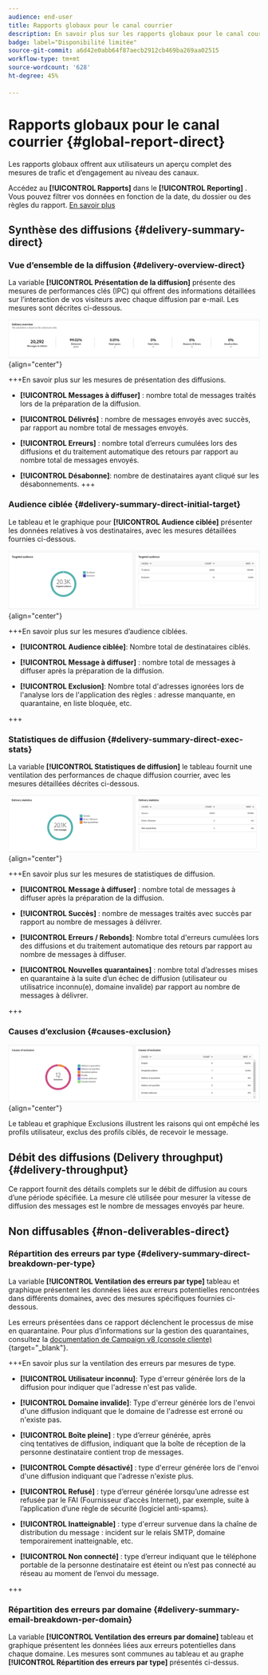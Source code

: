 ```yaml
---
audience: end-user
title: Rapports globaux pour le canal courrier
description: En savoir plus sur les rapports globaux pour le canal courrier
badge: label="Disponibilité limitée"
source-git-commit: a6d42e0abb64f87aecb2912cb469ba269aa02515
workflow-type: tm+mt
source-wordcount: '628'
ht-degree: 45%

---
```


# Rapports globaux pour le canal courrier {#global-report-direct}

Les rapports globaux offrent aux utilisateurs un aperçu complet des mesures de trafic et d’engagement au niveau des canaux.

Accédez au **[!UICONTROL Rapports]** dans le **[!UICONTROL Reporting]** . Vous pouvez filtrer vos données en fonction de la date, du dossier ou des règles du rapport. [En savoir plus](global-reports.md)

## Synthèse des diffusions {#delivery-summary-direct}

### Vue d’ensemble de la diffusion {#delivery-overview-direct}

La variable **[!UICONTROL Présentation de la diffusion]** présente des mesures de performances clés (IPC) qui offrent des informations détaillées sur l’interaction de vos visiteurs avec chaque diffusion par e-mail. Les mesures sont décrites ci-dessous.

![](assets/global_report_email_delivery_overview.png){align="center"}

+++En savoir plus sur les mesures de présentation des diffusions.

* **[!UICONTROL Messages à diffuser]** : nombre total de messages traités lors de la préparation de la diffusion.

* **[!UICONTROL Délivrés]** : nombre de messages envoyés avec succès, par rapport au nombre total de messages envoyés.

* **[!UICONTROL Erreurs]** : nombre total d’erreurs cumulées lors des diffusions et du traitement automatique des retours par rapport au nombre total de messages envoyés.

* **[!UICONTROL Désabonne]**: nombre de destinataires ayant cliqué sur les désabonnements.
+++

### Audience ciblée {#delivery-summary-direct-initial-target}

Le tableau et le graphique pour **[!UICONTROL Audience ciblée]** présenter les données relatives à vos destinataires, avec les mesures détaillées fournies ci-dessous.

![](assets/global_report_email_targeted_audience.png){align="center"}

+++En savoir plus sur les mesures d’audience ciblées.

* **[!UICONTROL Audience ciblée]**: Nombre total de destinataires ciblés.

* **[!UICONTROL Message à diffuser]** : nombre total de messages à diffuser après la préparation de la diffusion.

* **[!UICONTROL Exclusion]**: Nombre total d&#39;adresses ignorées lors de l&#39;analyse lors de l&#39;application des règles : adresse manquante, en quarantaine, en liste bloquée, etc.

+++

### Statistiques de diffusion {#delivery-summary-direct-exec-stats}

La variable **[!UICONTROL Statistiques de diffusion]** le tableau fournit une ventilation des performances de chaque diffusion courrier, avec les mesures détaillées décrites ci-dessous.

![](assets/global_report_email_delivery_statistics.png){align="center"}

+++En savoir plus sur les mesures de statistiques de diffusion.

* **[!UICONTROL Message à diffuser]** : nombre total de messages à diffuser après la préparation de la diffusion.

* **[!UICONTROL Succès]** : nombre de messages traités avec succès par rapport au nombre de messages à délivrer.

* **[!UICONTROL Erreurs / Rebonds]**: Nombre total d&#39;erreurs cumulées lors des diffusions et du traitement automatique des retours par rapport au nombre de messages à diffuser.

* **[!UICONTROL Nouvelles quarantaines]** : nombre total d’adresses mises en quarantaine à la suite d’un échec de diffusion (utilisateur ou utilisatrice inconnu(e), domaine invalide) par rapport au nombre de messages à délivrer.

+++

### Causes d’exclusion {#causes-exclusion}

![](assets/global_report_email_exclusions.png){align="center"}

Le tableau et graphique Exclusions illustrent les raisons qui ont empêché les profils utilisateur, exclus des profils ciblés, de recevoir le message.

## Débit des diffusions (Delivery throughput)  {#delivery-throughput}

Ce rapport fournit des détails complets sur le débit de diffusion au cours d’une période spécifiée. La mesure clé utilisée pour mesurer la vitesse de diffusion des messages est le nombre de messages envoyés par heure.

## Non diffusables {#non-deliverables-direct}

### Répartition des erreurs par type {#delivery-summary-direct-breakdown-per-type}

La variable **[!UICONTROL Ventilation des erreurs par type]** tableau et graphique présentent les données liées aux erreurs potentielles rencontrées dans différents domaines, avec des mesures spécifiques fournies ci-dessous.

Les erreurs présentées dans ce rapport déclenchent le processus de mise en quarantaine. Pour plus d’informations sur la gestion des quarantaines, consultez la [documentation de Campaign v8 (console cliente)](https://experienceleague.adobe.com/docs/campaign/campaign-v8/campaigns/send/failures/delivery-failures.html?lang=fr){target="_blank"}.

+++En savoir plus sur la ventilation des erreurs par mesures de type.

* **[!UICONTROL Utilisateur inconnu]**: Type d&#39;erreur générée lors de la diffusion pour indiquer que l&#39;adresse n&#39;est pas valide.

* **[!UICONTROL Domaine invalide]**: Type d&#39;erreur générée lors de l&#39;envoi d&#39;une diffusion indiquant que le domaine de l&#39;adresse est erroné ou n&#39;existe pas.

* **[!UICONTROL Boîte pleine]** : type d’erreur générée, après cinq tentatives de diffusion, indiquant que la boîte de réception de la personne destinataire contient trop de messages.

* **[!UICONTROL Compte désactivé]** : type d&#39;erreur générée lors de l&#39;envoi d&#39;une diffusion indiquant que l&#39;adresse n&#39;existe plus.

* **[!UICONTROL Refusé]** : type d’erreur générée lorsqu’une adresse est refusée par le FAI (Fournisseur d’accès Internet), par exemple, suite à l’application d’une règle de sécurité (logiciel anti-spams).

* **[!UICONTROL Inatteignable]** : type d&#39;erreur survenue dans la chaîne de distribution du message : incident sur le relais SMTP, domaine temporairement inatteignable, etc.

* **[!UICONTROL Non connecté]** : type d’erreur indiquant que le téléphone portable de la personne destinataire est éteint ou n’est pas connecté au réseau au moment de l’envoi du message.

+++

### Répartition des erreurs par domaine {#delivery-summary-email-breakdown-per-domain}

La variable **[!UICONTROL Ventilation des erreurs par domaine]** tableau et graphique présentent les données liées aux erreurs potentielles dans chaque domaine. Les mesures sont communes au tableau et au graphe **[!UICONTROL Répartition des erreurs par type]** présentés ci-dessus.

